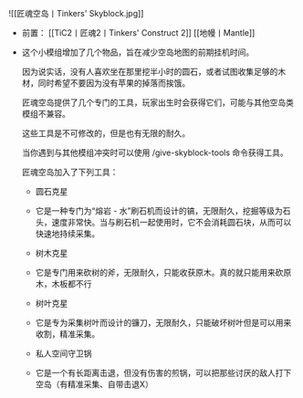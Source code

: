 ![[匠魂空岛丨Tinkers' Skyblock.jpg]]
- 前置：
 [[TiC2丨匠魂2丨Tinkers' Construct 2]]
 [[地幔丨Mantle]]

- 这个小模组增加了几个物品，旨在减少空岛地图的前期挂机时间。
    
    因为说实话，没有人喜欢坐在那里挖半小时的圆石，或者试图收集足够的木材，同时希望不要因为没有苹果的掉落而挨饿。
    
    匠魂空岛提供了几个专门的工具，玩家出生时会获得它们，可能与其他空岛类模组不兼容。
    
    这些工具是不可修改的，但是也有无限的耐久。
    
      
    
    当你遇到与其他模组冲突时可以使用 /give-skyblock-tools <playername> 命令获得工具。
    
      
    
    匠魂空岛加入了下列工具：
    
    - 圆石克星  
        
    
    - 它是一种专门为“熔岩 - 水”刷石机而设计的镐，无限耐久，挖掘等级为石头，速度非常快。当与刷石机一起使用时，它不会消耗圆石块，从而可以快速地持续采集。
        
    
    - 树木克星
        
    
    - 它是专门用来砍树的斧，无限耐久，只能收获原木。真的就只能用来砍原木，木板都不行
        
    
    - 树叶克星
        
    
    - 它是专为采集树叶而设计的镰刀，无限耐久，只能破坏树叶但是可以用来收割，精准采集。
        
    
    - 私人空间守卫锅
        
    
    - 它是一个有长距离击退，但没有伤害的煎锅，可以把那些讨厌的敌人打下空岛（有精准采集、自带击退X）